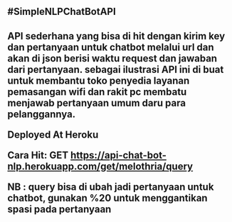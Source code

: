 <h2>#SimpleNLPChatBotAPI<h2>
API sederhana yang bisa di hit dengan kirim key dan pertanyaan untuk chatbot melalui url dan akan di json berisi waktu request dan jawaban dari pertanyaan. sebagai ilustrasi API ini di buat untuk membantu toko penyedia layanan pemasangan wifi dan rakit pc membatu menjawab pertanyaan umum daru para pelanggannya.

Deployed At Heroku

Cara Hit:
GET https://api-chat-bot-nlp.herokuapp.com/get/melothria/query

NB :
query bisa di ubah jadi pertanyaan untuk chatbot, gunakan %20 untuk menggantikan spasi pada pertanyaan
